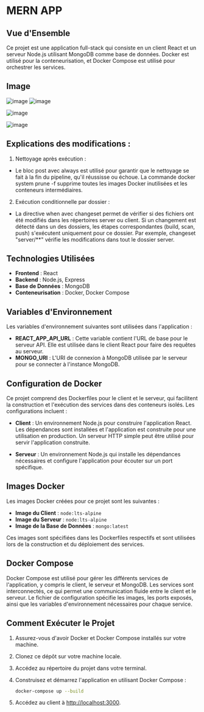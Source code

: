 # MERN APP

## Vue d'Ensemble
Ce projet est une application full-stack qui consiste en un client React et un serveur Node.js utilisant MongoDB comme base de données. Docker est utilisé pour la conteneurisation, et Docker Compose est utilisé pour orchestrer les services.


 ## Image
  
  ![image](https://github.com/user-attachments/assets/e52d6f57-dd91-43fe-b166-8bd66985594d)
  ![image](https://github.com/user-attachments/assets/6d45de35-cfb1-4d02-8cee-cd845b4d3190)


  ![image](https://github.com/user-attachments/assets/c8a98323-1315-45cf-a4c7-7178bf6990a2)

![image](https://github.com/user-attachments/assets/8dc42e23-057f-4fb6-8ff5-ad815bb95dbe)

## Explications des modifications :
1. Nettoyage après exécution :
 - Le bloc post avec always est utilisé pour garantir que le nettoyage se fait à la fin du pipeline, qu'il réussisse ou échoue. La commande docker system prune -f supprime toutes les images Docker inutilisées et les conteneurs intermédiaires.

2. Exécution conditionnelle par dossier :
- La directive when avec changeset permet de vérifier si des fichiers ont été modifiés dans les répertoires server ou client. Si un changement est détecté dans un des dossiers, les étapes correspondantes (build, scan, push) s'exécutent uniquement pour ce dossier. Par exemple, changeset "server/**" vérifie les modifications dans tout le dossier server.

## Technologies Utilisées
- **Frontend** : React
- **Backend** : Node.js, Express
- **Base de Données** : MongoDB
- **Conteneurisation** : Docker, Docker Compose

## Variables d'Environnement
Les variables d'environnement suivantes sont utilisées dans l'application :

- **REACT_APP_API_URL** : Cette variable contient l'URL de base pour le serveur API. Elle est utilisée dans le client React pour faire des requêtes au serveur.
- **MONGO_URI** : L'URI de connexion à MongoDB utilisée par le serveur pour se connecter à l'instance MongoDB.

## Configuration de Docker
Ce projet comprend des Dockerfiles pour le client et le serveur, qui facilitent la construction et l'exécution des services dans des conteneurs isolés. Les configurations incluent :

- **Client** : Un environnement Node.js pour construire l'application React. Les dépendances sont installées et l'application est construite pour une utilisation en production. Un serveur HTTP simple peut être utilisé pour servir l'application construite.
  
- **Serveur** : Un environnement Node.js qui installe les dépendances nécessaires et configure l'application pour écouter sur un port spécifique.

## Images Docker
Les images Docker créées pour ce projet sont les suivantes :

- **Image du Client** : `node:lts-alpine`
- **Image du Serveur** : `node:lts-alpine`
- **Image de la Base de Données** : `mongo:latest`

Ces images sont spécifiées dans les Dockerfiles respectifs et sont utilisées lors de la construction et du déploiement des services.

## Docker Compose
Docker Compose est utilisé pour gérer les différents services de l'application, y compris le client, le serveur et MongoDB. Les services sont interconnectés, ce qui permet une communication fluide entre le client et le serveur. Le fichier de configuration spécifie les images, les ports exposés, ainsi que les variables d'environnement nécessaires pour chaque service.

## Comment Exécuter le Projet
1. Assurez-vous d'avoir Docker et Docker Compose installés sur votre machine.
2. Clonez ce dépôt sur votre machine locale.
3. Accédez au répertoire du projet dans votre terminal.
4. Construisez et démarrez l'application en utilisant Docker Compose :

   ```bash
   docker-compose up --build
   ```

5. Accédez au client à [http://localhost:3000](http://localhost:3000).

